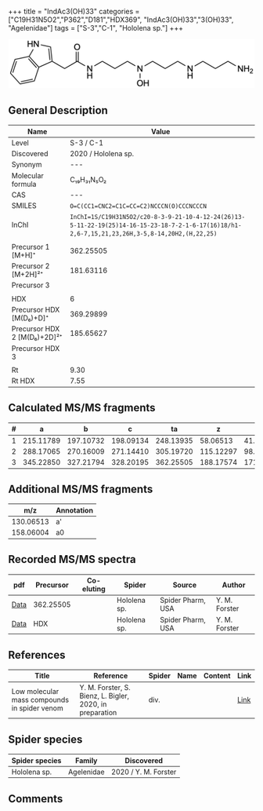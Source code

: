 +++
title = "IndAc3(OH)33"
categories = ["C19H31N5O2","P362","D181","HDX369",
"IndAc3(OH)33","3(OH)33",
"Agelenidae"]
tags = ["S-3","C-1",
"Hololena sp."]
+++

![](/img/IndAc3(OH)33.png)

## General Description

| Name                       | Value              |
|----------------------------|--------------------|
| Level                      | S-3 / C-1          |
| Discovered                 | 2020 / Hololena sp. |
| Synonym                    | ---                |
| Molecular formula          | C₁₉H₃₁N₅O₂	                    |
| CAS                        | ---                |
| SMILES | `O=C(CC1=CNC2=C1C=CC=C2)NCCCN(O)CCCNCCCN`  |
| InChI  | `InChI=1S/C19H31N5O2/c20-8-3-9-21-10-4-12-24(26)13-5-11-22-19(25)14-16-15-23-18-7-2-1-6-17(16)18/h1-2,6-7,15,21,23,26H,3-5,8-14,20H2,(H,22,25)`  |
|                            |                    |
| Precursor 1 [M+H]⁺         | 362.25505                   |
| Precursor 2 [M+2H]²⁺       | 181.63116                   |
| Precursor 3                |                    |
|                            |                    |
| HDX                        | 6                   |
| Precursor HDX   [M(D₆)+D]⁺   | 369.29899                   |
| Precursor HDX 2 [M(D₆)+2D]²⁺ | 185.65627                   |
| Precursor HDX 3            |                    |
|                            |                    |
| Rt                         | 9.30                   |
| Rt HDX                     | 7.55                   |

## Calculated MS/MS fragments

| # | a         | b         | c         | ta        | z         | y         | tz        |
|---|-----------|-----------|-----------|-----------|-----------|-----------|-----------|
| 1 | 215.11789 | 197.10732 | 198.09134 | 248.13935 | 58.06513 | 41.03858 | 75.09167 |
| 2 | 288.17065 | 270.16009 | 271.14410 | 305.19720 | 115.12297 | 98.09643 | 148.14444 |
| 3 | 345.22850 | 327.21794 | 328.20195 | 362.25505 | 188.17574 | 171.14919 | 205.20229 |

## Additional MS/MS fragments

| m/z | Annotation |
|-----|------------|
| 130.06513 | a'         |
| 158.06004 | a0         |

## Recorded MS/MS spectra

| pdf                                             | Precursor | Co-eluting | Spider      | Source                       | Author        |
|-------------------------------------------------|-----------|------------|-------------|------------------------------|---------------|
| [Data](/pdf/Hololena-sp/362_IndAc3(OH)33_Ho-sp.pdf) | 362.25505 |           | Hololena sp. | Spider Pharm, USA | Y. M. Forster |
| [Data](/pdf/Hololena-sp/362_IndAc3(OH)33_Ho-sp_HDX.pdf) | HDX |           | Hololena sp. | Spider Pharm, USA | Y. M. Forster |


## References

| Title | Reference | Spider | Name | Content | Link |
|-------|-----------|--------|------|---------|------|
| Low molecular mass compounds in spider venom      | Y. M. Forster, S. Bienz, L. Bigler, 2020, in preparation          | div.       |   |   | [Link](unknown) |

## Spider species

| Spider species     | Family     | Discovered           |
|--------------------|------------|----------------------|
| Hololena sp.       | Agelenidae | 2020 / Y. M. Forster |


## Comments